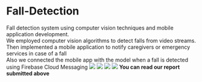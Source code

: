 # Fall-Detection

 Fall detection system using computer vision techniques and mobile application development.<br>
 We employed computer vision algorithms to detect falls from video streams.<br>
 Then implemented a mobile application to notify caregivers or emergency services in case of a fall<br>
 Also we connected the mobile app with the model when a fall is detected using Firebase Cloud Messaging
 ![](AppPic/Screenshot_20240517_204324.png)
 ![](AppPic/Screenshot_20240517_204448.png)
 ![](AppPic/Screenshot_20240517_204637.png) 
 ![](AppPic/Screenshot_20240517_204501.png)
<b>You can read our report submitted above <b>

